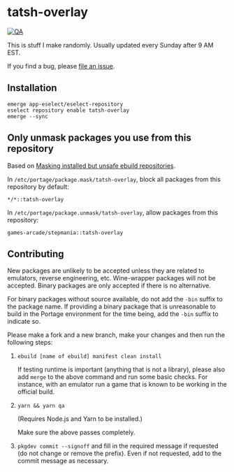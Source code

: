 # tatsh-overlay

[![QA](https://github.com/Tatsh/tatsh-overlay/actions/workflows/qa.yml/badge.svg)](https://github.com/Tatsh/tatsh-overlay/actions/workflows/qa.yml)

This is stuff I make randomly. Usually updated every Sunday after 9 AM EST.

If you find a bug, please [file an issue](https://github.com/Tatsh/tatsh-overlay/issues/new).

## Installation

```shell
emerge app-eselect/eselect-repository
eselect repository enable tatsh-overlay
emerge --sync
```

## Only unmask packages you use from this repository

Based on [Masking installed but unsafe ebuild repositories](https://wiki.gentoo.org/wiki/Ebuild_repository#Masking_installed_but_unsafe_ebuild_repositories).

In `/etc/portage/package.mask/tatsh-overlay`, block all packages from this repository by default:

```plain
*/*::tatsh-overlay
```

In `/etc/portage/package.unmask/tatsh-overlay`, allow packages from this repository:

```plain
games-arcade/stepmania::tatsh-overlay
```

## Contributing

New packages are unlikely to be accepted unless they are related to emulators, reverse engineering,
etc. Wine-wrapper packages will not be accepted. Binary packages are only accepted if there is no
alternative.

For binary packages without source available, do not add the `-bin` suffix to the package name. If
providing a binary package that is unreasonable to build in the Portage environment for the time
being, add the `-bin` suffix to indicate so.

Please make a fork and a new branch, make your changes and then run the following steps:

1. `ebuild [name of ebuild] manifest clean install`

   If testing runtime is important (anything that is not a library), please also add `merge` to the
   above command and run some basic checks. For instance, with an emulator run a game that is known
   to be working in the official build.

2. `yarn && yarn qa`

   (Requires Node.js and Yarn to be installed.)

   Make sure the above passes completely.

3. `pkgdev commit --signoff` and fill in the required message if requested (do not change or remove
   the prefix). Even if not requested, add to the commit message as necessary.
